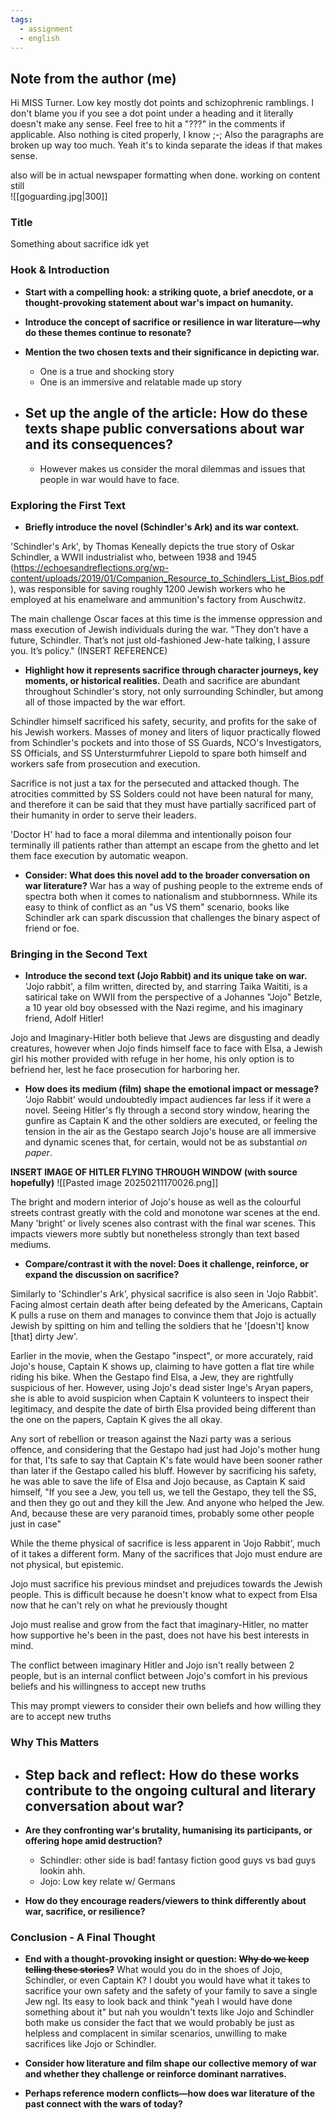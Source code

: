 ```yaml
---
tags:
  - assignment
  - english
---
```

## Note from the author (me)
Hi MISS Turner. Low key mostly dot points and schizophrenic ramblings. I don't blame you if you see a dot point under a heading and it literally doesn't make any sense. Feel free to hit a "???" in the comments if applicable. Also nothing is cited properly, I know ;-; 
Also the paragraphs are broken up way too much. Yeah it's to kinda separate the ideas if that makes sense.

also will be in actual newspaper formatting when done. working on content still
<br>
![[goguarding.jpg|300]]

### Title

Something about sacrifice idk yet

### Hook & Introduction

*   **Start with a compelling hook: a striking quote, a brief anecdote, or a thought-provoking statement about war's impact on humanity.**


*   **Introduce the concept of sacrifice or resilience in war literature—why do these themes continue to resonate?**


*   **Mention the two chosen texts and their significance in depicting war.**
	- One is a true and shocking story
	- One is an immersive and relatable made up story

*   **Set up the angle of the article: How do these texts shape public conversations about war and its consequences?**
	- 
	- However makes us consider the moral dilemmas and issues that people in war would have to face. 

### Exploring the First Text

*   **Briefly introduce the novel (Schindler's Ark) and its war context.**

'Schindler's Ark', by Thomas Keneally depicts the true story of Oskar Schindler, a WWII industrialist who, between 1938 and 1945 (https://echoesandreflections.org/wp-content/uploads/2019/01/Companion_Resource_to_Schindlers_List_Bios.pdf), was responsible for saving roughly 1200 Jewish workers who he employed at his enamelware and ammunition's factory from Auschwitz.


The main challenge Oscar faces at this time is the immense oppression and mass execution of Jewish individuals during the war. "They don’t have a future, Schindler. That’s not just old-fashioned Jew-hate talking, I assure you. It’s policy." (INSERT REFERENCE)

*   **Highlight how it represents sacrifice through character journeys, key moments, or historical realities.**
Death and sacrifice are abundant throughout Schindler's story, not only surrounding Schindler, but among all of those impacted by the war effort. 

Schindler himself sacrificed his safety, security, and profits for the sake of his Jewish workers. Masses of money and liters of liquor practically flowed from Schindler's pockets and into those of SS Guards, NCO's Investigators, SS Officials, and SS Untersturmfuhrer Liepold to spare both himself and workers safe from prosecution and execution. 

Sacrifice is not just a tax for the persecuted and attacked though. The atrocities committed by SS Solders could not have been natural for many, and therefore it can be said that they must have partially sacrificed part of their humanity in order to serve their leaders. 

'Doctor H' had to face a moral dilemma and intentionally poison four terminally ill patients rather than attempt an escape from the ghetto and let them face execution by automatic weapon. 


*   **Consider: What does this novel add to the broader conversation on war literature?**
War has a way of pushing people to the extreme ends of spectra both when it comes to nationalism and stubbornness. While its easy to think of conflict as an "us VS them" scenario, books like Schindler ark can spark discussion that challenges the binary aspect of friend or foe.

### Bringing in the Second Text

*   **Introduce the second text (Jojo Rabbit) and its unique take on war.**
 'Jojo rabbit', a film written, directed by, and starring Taika Waititi, is a satirical take on WWII from the perspective of a Johannes "Jojo" Betzle, a 10 year old  boy obsessed with the Nazi regime, and his imaginary friend, Adolf Hitler!

 Jojo and Imaginary-Hitler both believe that Jews are disgusting and deadly creatures, however when Jojo finds himself face to face with Elsa, a Jewish girl his mother provided with refuge in her home, his only option is to befriend her, lest he face prosecution for harboring her. 

*   **How does its medium (film) shape the emotional impact or message?**
'Jojo Rabbit' would undoubtedly impact audiences far less if it were a novel. Seeing Hitler's fly through a second story window, hearing the gunfire as Captain K and the other soldiers are executed, or feeling the tension in the air as the Gestapo search Jojo's house are all immersive and dynamic scenes that, for certain, would not be as substantial *on paper*.

**INSERT IMAGE OF HITLER FLYING THROUGH WINDOW (with source hopefully)**
![[Pasted image 20250211170026.png]]
	
 The bright and modern interior of Jojo's house as well as the colourful streets contrast greatly with the cold and monotone war scenes at the end. Many 'bright' or lively scenes also contrast with the final war scenes. This impacts viewers more subtly but nonetheless strongly than text based mediums. 


*   **Compare/contrast it with the novel: Does it challenge, reinforce, or expand the discussion on sacrifice?**

Similarly to 'Schindler's Ark', physical sacrifice is also seen in 'Jojo Rabbit'. Facing almost certain death after being defeated by the Americans, Captain K pulls a ruse on them and manages to convince them that Jojo is actually Jewish by spitting on him and telling the soldiers that he '$[$doesn't$]$ know $[$that$]$ dirty Jew'. 


Earlier in the movie, when the Gestapo "inspect", or more accurately, raid Jojo's house, Captain K shows up, claiming to have gotten a flat tire while riding his bike. When the Gestapo find Elsa, a Jew, they are rightfully suspicious of her. However, using Jojo's dead sister Inge's Aryan papers, she is able to avoid suspicion when Captain K volunteers to inspect their legitimacy, and despite the date of birth Elsa provided being different than the one on the papers, Captain K gives the all okay. 

Any sort of rebellion or treason against the Nazi party was a serious offence, and considering that the Gestapo had just had Jojo's mother hung for that, I'ts safe to say that Captain K's fate would have been sooner rather than later if the Gestapo called his bluff. 
However by sacrificing his safety, he was able to save the life of Elsa and Jojo because, as Captain K said himself, "If you see a Jew, you tell us, we tell the Gestapo, they tell the SS, and then they go out and they kill the Jew. And anyone who helped the Jew. And, because these are very paranoid times, probably some other people just in case"


While the theme physical of sacrifice is less apparent in 'Jojo Rabbit', much of it takes a different form. Many of the sacrifices that Jojo must endure are not physical, but epistemic.

Jojo must sacrifice his previous mindset and prejudices towards the Jewish people. This is difficult because he doesn't know what to expect from Elsa now that he can't rely on what he previously thought

Jojo must realise and grow from the fact that imaginary-Hitler, no matter how supportive he's been in the past, does not have his best interests in mind. 

The conflict between imaginary Hitler and Jojo isn't really between 2 people, but is an internal conflict between Jojo's comfort in his previous beliefs and his willingness to accept new truths

 This may prompt viewers to consider their own beliefs and how willing they are to accept new truths 



### Why This Matters

*   **Step back and reflect: How do these works contribute to the ongoing cultural and literary conversation about war?**
	- 


*   **Are they confronting war's brutality, humanising its participants, or offering hope amid destruction?**
    *   Schindler: other side is bad! fantasy fiction good guys vs bad guys lookin ahh.
    *   Jojo: Low key relate w/ Germans


*   **How do they encourage readers/viewers to think differently about war, sacrifice, or resilience?**


### Conclusion - A Final Thought

*   **End with a thought-provoking insight or question: ~~Why do we keep telling these stories?~~**
What would you do in the shoes of Jojo, Schindler, or even Captain K?
	 I doubt you would have what it takes to sacrifice your own safety and the safety of your family to save a single Jew ngl.
	Its easy to look back and think "yeah I would have done something about it" but nah you wouldn't 
	texts like Jojo and Schindler both make us consider the fact that we would probably be just as helpless and complacent in similar scenarios, unwilling to make sacrifices like Jojo or Schindler. 

*   **Consider how literature and film shape our collective memory of war and whether they challenge or reinforce dominant narratives.**


*   **Perhaps reference modern conflicts—how does war literature of the past connect with the wars of today?**